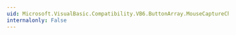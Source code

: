 ```yaml
---
uid: Microsoft.VisualBasic.Compatibility.VB6.ButtonArray.MouseCaptureChanged
internalonly: False
---
```

